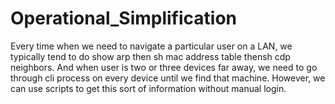 # Operational_Simplification

Every time when we need to navigate a particular user on a LAN, we typically tend to do show arp then sh mac address table thensh cdp neighbors. And when user is two or three devices far away, we need to go through cli process on every device until we find that machine. However, we can use scripts to get this sort of information without manual login. 
